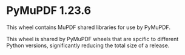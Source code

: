 # PyMuPDF 1.23.6

This wheel contains MuPDF shared libraries for use by PyMuPDF.

This wheel is shared by PyMuPDF wheels that are spcific to different Python
versions, significantly reducing the total size of a release.
